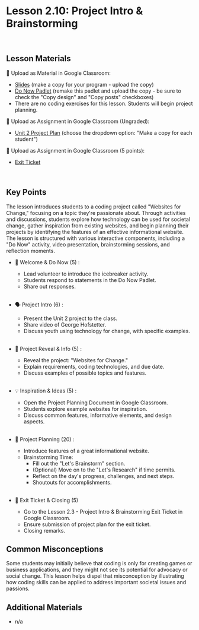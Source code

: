 # Lesson 2.10: Project Intro & Brainstorming

<br>

## Lesson Materials

📖 Upload as Material in Google Classroom:
- [Slides](https://docs.google.com/presentation/d/1q1oo12nwso3tM4RULl2wJZGYUpEDkOWT1FZN2q6WqVU/edit?usp=sharing) (make a copy for your program - upload the copy)
- [Do Now Padlet](https://codenation.padlet.org/mikahughes/2-3-do-now-n58h8qv48o7clicc) (remake this padlet and upload the copy - be sure to check the "Copy design" and "Copy posts" checkboxes)
- There are no coding exercises for this lesson. Students will begin project planning.

📝 Upload as Assignment in Google Classroom (Ungraded):
- [Unit 2 Project Plan](https://docs.google.com/document/d/1VKah1XPtkCOXuHCE2CpxLuP3DC91c4n9CFlHTHHZiqI/edit?usp=sharing) (choose the dropdown option: "Make a copy for each student")

📝 Upload as Assignment in Google Classroom (5 points):
- [Exit Ticket](https://forms.gle/GrufAuexKqy2esXK6)

<br>

## Key Points
The lesson introduces students to a coding project called "Websites for Change," focusing on a topic they're passionate about. Through activities and discussions, students explore how technology can be used for societal change, gather inspiration from existing websites, and begin planning their projects by identifying the features of an effective informational website. The lesson is structured with various interactive components, including a "Do Now" activity, video presentation, brainstorming sessions, and reflection moments.


- 👋 Welcome & Do Now (5) : 
    - Lead volunteer to introduce the icebreaker activity.
    - Students respond to statements in the Do Now Padlet.
    - Share out responses.<br><br>

- 🗣️ Project Intro (6) : 
    - Present the Unit 2 project to the class.
    - Share video of George Hofstetter.
    - Discuss youth using technology for change, with specific examples.<br><br>

- 👀 Project Reveal & Info (5) :
    - Reveal the project: "Websites for Change."
    - Explain requirements, coding technologies, and due date.
    - Discuss examples of possible topics and features.<br><br>

- 💡 Inspiration & Ideas (5) : 
    - Open the Project Planning Document in Google Classroom.
    - Students explore example websites for inspiration.
    - Discuss common features, informative elements, and design aspects.<br><br>

- 📝 Project Planning (20) : 
    - Introduce features of a great informational website.
    - Brainstorming Time:
        - Fill out the "Let's Brainstorm" section.
        - (Optional) Move on to the "Let's Research" if time permits.
        - Reflect on the day's progress, challenges, and next steps.
        - Shoutouts for accomplishments. <br><br>

- 👋 Exit Ticket & Closing (5)
    - Go to the Lesson 2.3 - Project Intro & Brainstorming Exit Ticket in Google Classroom.
    - Ensure submission of project plan for the exit ticket.
    - Closing remarks.


## Common Misconceptions
Some students may initially believe that coding is only for creating games or business applications, and they might not see its potential for advocacy or social change. This lesson helps dispel that misconception by illustrating how coding skills can be applied to address important societal issues and passions.


## Additional Materials
- n/a
